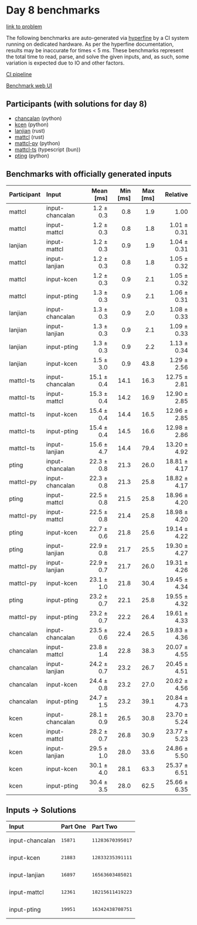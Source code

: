 # Day 8 benchmarks

[link to problem](https://adventofcode.com/2023/day/8)

The following benchmarks are auto-generated via
[hyperfine](https://github.com/sharkdp/hyperfine) by a CI system running on
dedicated hardware. As per the hyperfine documentation, results may be
inaccurate for times < 5 ms. These benchmarks represent the total time to read,
parse, and solve the given inputs, and, as such, some variation is expected due
to IO and other factors.

[CI pipeline](http://ci.papercode.net:8080/teams/main/pipelines/aoc2023)

[Benchmark web UI](https://aoc.ancalagon.black)


## Participants (with solutions for day 8)

- [chancalan](https://github.com/chancalan/aoc2023) (python)
- [kcen](https://github.com/kcen/aoc2023) (python)
- [lanjian](https://github.com/lanjian/aoc-2023) (rust)
- [mattcl](https://github.com/mattcl/aoc2023) (rust)
- [mattcl-py](https://github.com/mattcl/aoc2023-py) (python)
- [mattcl-ts](https://github.com/mattcl/aoc2023-js) (typescript (bun))
- [pting](https://github.com/pting/aoc2023) (python)


## Benchmarks with officially generated inputs

| Participant | Input | Mean [ms] | Min [ms] | Max [ms] | Relative |
|:---|:---|---:|---:|---:|---:|
| mattcl | input-chancalan | 1.2 ± 0.3 | 0.8 | 1.9 | 1.00 |
| mattcl | input-mattcl | 1.2 ± 0.3 | 0.8 | 1.8 | 1.01 ± 0.31 |
| lanjian | input-mattcl | 1.2 ± 0.3 | 0.9 | 1.9 | 1.04 ± 0.31 |
| mattcl | input-lanjian | 1.2 ± 0.3 | 0.8 | 1.8 | 1.05 ± 0.32 |
| mattcl | input-kcen | 1.2 ± 0.3 | 0.9 | 2.1 | 1.05 ± 0.32 |
| mattcl | input-pting | 1.3 ± 0.3 | 0.9 | 2.1 | 1.06 ± 0.31 |
| lanjian | input-chancalan | 1.3 ± 0.3 | 0.9 | 2.0 | 1.08 ± 0.33 |
| lanjian | input-lanjian | 1.3 ± 0.3 | 0.9 | 2.1 | 1.09 ± 0.33 |
| lanjian | input-pting | 1.3 ± 0.3 | 0.9 | 2.2 | 1.13 ± 0.34 |
| lanjian | input-kcen | 1.5 ± 3.0 | 0.9 | 43.8 | 1.29 ± 2.56 |
| mattcl-ts | input-chancalan | 15.1 ± 0.4 | 14.1 | 16.3 | 12.75 ± 2.81 |
| mattcl-ts | input-mattcl | 15.3 ± 0.4 | 14.2 | 16.9 | 12.90 ± 2.85 |
| mattcl-ts | input-kcen | 15.4 ± 0.4 | 14.4 | 16.5 | 12.96 ± 2.85 |
| mattcl-ts | input-pting | 15.4 ± 0.4 | 14.5 | 16.6 | 12.98 ± 2.86 |
| mattcl-ts | input-lanjian | 15.6 ± 4.7 | 14.4 | 79.4 | 13.20 ± 4.92 |
| pting | input-chancalan | 22.3 ± 0.8 | 21.3 | 26.0 | 18.81 ± 4.17 |
| mattcl-py | input-chancalan | 22.3 ± 0.8 | 21.3 | 25.8 | 18.82 ± 4.17 |
| pting | input-mattcl | 22.5 ± 0.8 | 21.5 | 25.8 | 18.96 ± 4.20 |
| mattcl-py | input-mattcl | 22.5 ± 0.8 | 21.4 | 25.8 | 18.98 ± 4.20 |
| pting | input-kcen | 22.7 ± 0.6 | 21.8 | 25.6 | 19.14 ± 4.22 |
| pting | input-lanjian | 22.9 ± 0.8 | 21.7 | 25.5 | 19.30 ± 4.27 |
| mattcl-py | input-lanjian | 22.9 ± 0.7 | 21.7 | 26.0 | 19.31 ± 4.26 |
| mattcl-py | input-kcen | 23.1 ± 1.0 | 21.8 | 30.4 | 19.45 ± 4.34 |
| pting | input-pting | 23.2 ± 0.7 | 22.1 | 25.8 | 19.55 ± 4.32 |
| mattcl-py | input-pting | 23.2 ± 0.7 | 22.2 | 26.4 | 19.61 ± 4.33 |
| chancalan | input-chancalan | 23.5 ± 0.6 | 22.4 | 26.5 | 19.83 ± 4.36 |
| chancalan | input-mattcl | 23.8 ± 1.4 | 22.8 | 38.3 | 20.07 ± 4.55 |
| chancalan | input-lanjian | 24.2 ± 0.7 | 23.2 | 26.7 | 20.45 ± 4.51 |
| chancalan | input-kcen | 24.4 ± 0.8 | 23.2 | 27.0 | 20.62 ± 4.56 |
| chancalan | input-pting | 24.7 ± 1.5 | 23.2 | 39.1 | 20.84 ± 4.73 |
| kcen | input-chancalan | 28.1 ± 0.9 | 26.5 | 30.8 | 23.70 ± 5.24 |
| kcen | input-mattcl | 28.2 ± 0.7 | 26.8 | 30.9 | 23.77 ± 5.23 |
| kcen | input-lanjian | 29.5 ± 1.0 | 28.0 | 33.6 | 24.86 ± 5.50 |
| kcen | input-kcen | 30.1 ± 4.0 | 28.1 | 63.3 | 25.37 ± 6.51 |
| kcen | input-pting | 30.4 ± 3.5 | 28.0 | 62.5 | 25.66 ± 6.35 |


## Inputs -> Solutions

| Input | Part One | Part Two |
|:---|:---|:---|
|input-chancalan|<pre>15871</pre>|<pre>11283670395017</pre>|
|input-kcen|<pre>21883</pre>|<pre>12833235391111</pre>|
|input-lanjian|<pre>16897</pre>|<pre>16563603485021</pre>|
|input-mattcl|<pre>12361</pre>|<pre>18215611419223</pre>|
|input-pting|<pre>19951</pre>|<pre>16342438708751</pre>|